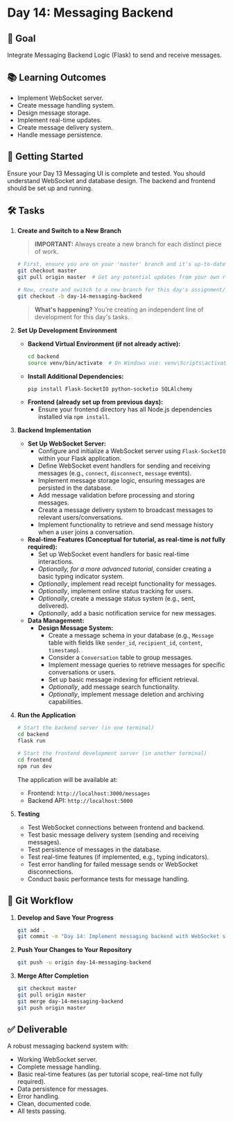 # Day 14: Messaging Backend

## 🎯 Goal

Integrate Messaging Backend Logic (Flask) to send and receive messages.

## 📚 Learning Outcomes

- Implement WebSocket server.
- Create message handling system.
- Design message storage.
- Implement real-time updates.
- Create message delivery system.
- Handle message persistence.

## 🚀 Getting Started

Ensure your Day 13 Messaging UI is complete and tested. You should understand WebSocket and database design. The backend and frontend should be set up and running.

## 🛠️ Tasks

1.  **Create and Switch to a New Branch**

    > **IMPORTANT:** Always create a new branch for each distinct piece of work.

    ```bash
    # First, ensure you are on your 'master' branch and it's up-to-date
    git checkout master
    git pull origin master  # Get any potential updates from your own repository's master

    # Now, create and switch to a new branch for this day's assignment/feature
    git checkout -b day-14-messaging-backend
    ```

    > **What's happening?** You're creating an independent line of development for this day's tasks.

2.  **Set Up Development Environment**

    - **Backend Virtual Environment (if not already active):**
      ```bash
      cd backend
      source venv/bin/activate  # On Windows use: venv\Scripts\activate
      ```
    - **Install Additional Dependencies:**
      ```bash
      pip install Flask-SocketIO python-socketio SQLAlchemy
      ```
    - **Frontend (already set up from previous days):**
      - Ensure your frontend directory has all Node.js dependencies installed via `npm install`.

3.  **Backend Implementation**

    - **Set Up WebSocket Server:**
      - Configure and initialize a WebSocket server using `Flask-SocketIO` within your Flask application.
      - Define WebSocket event handlers for sending and receiving messages (e.g., `connect`, `disconnect`, `message` events).
      - Implement message storage logic, ensuring messages are persisted in the database.
      - Add message validation before processing and storing messages.
      - Create a message delivery system to broadcast messages to relevant users/conversations.
      - Implement functionality to retrieve and send message history when a user joins a conversation.
    - **Real-time Features (Conceptual for tutorial, as real-time is _not_ fully required):**
      - Set up WebSocket event handlers for basic real-time interactions.
      - _Optionally, for a more advanced tutorial_, consider creating a basic typing indicator system.
      - _Optionally_, implement read receipt functionality for messages.
      - _Optionally_, implement online status tracking for users.
      - _Optionally_, create a message status system (e.g., sent, delivered).
      - _Optionally_, add a basic notification service for new messages.
    - **Data Management:**
      - **Design Message System:**
        - Create a message schema in your database (e.g., `Message` table with fields like `sender_id`, `recipient_id`, `content`, `timestamp`).
        - Consider a `Conversation` table to group messages.
        - Implement message queries to retrieve messages for specific conversations or users.
        - Set up basic message indexing for efficient retrieval.
        - _Optionally_, add message search functionality.
        - _Optionally_, implement message deletion and archiving capabilities.

4.  **Run the Application**

    ```bash
    # Start the backend server (in one terminal)
    cd backend
    flask run

    # Start the frontend development server (in another terminal)
    cd frontend
    npm run dev
    ```

    The application will be available at:

    - Frontend: `http://localhost:3000/messages`
    - Backend API: `http://localhost:5000`

5.  **Testing**

    - Test WebSocket connections between frontend and backend.
    - Test basic message delivery system (sending and receiving messages).
    - Test persistence of messages in the database.
    - Test real-time features (if implemented, e.g., typing indicators).
    - Test error handling for failed message sends or WebSocket disconnections.
    - Conduct basic performance tests for message handling.

## 🔄 Git Workflow

1.  **Develop and Save Your Progress**

    ```bash
    git add .
    git commit -m "Day 14: Implement messaging backend with WebSocket support"
    ```

2.  **Push Your Changes to Your Repository**

    ```bash
    git push -u origin day-14-messaging-backend
    ```

3.  **Merge After Completion**

    ```bash
    git checkout master
    git pull origin master
    git merge day-14-messaging-backend
    git push origin master
    ```

## ✅ Deliverable

A robust messaging backend system with:

- Working WebSocket server.
- Complete message handling.
- Basic real-time features (as per tutorial scope, real-time not fully required).
- Data persistence for messages.
- Error handling.
- Clean, documented code.
- All tests passing.
